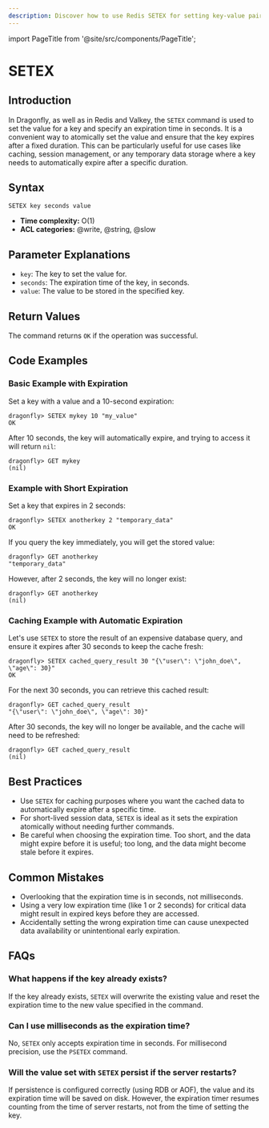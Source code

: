 ```yaml
---
description: Discover how to use Redis SETEX for setting key-value pairs with an expiration time.
---
```


import PageTitle from '@site/src/components/PageTitle';

# SETEX

<PageTitle title="Redis SETEX Command (Documentation) | Dragonfly" />

## Introduction

In Dragonfly, as well as in Redis and Valkey, the `SETEX` command is used to set the value for a key and specify an expiration time in seconds.
It is a convenient way to atomically set the value and ensure that the key expires after a fixed duration.
This can be particularly useful for use cases like caching, session management, or any temporary data storage where a key needs to automatically expire after a specific duration.

## Syntax

```shell
SETEX key seconds value
```

- **Time complexity:** O(1)
- **ACL categories:** @write, @string, @slow

## Parameter Explanations

- `key`: The key to set the value for.
- `seconds`: The expiration time of the key, in seconds.
- `value`: The value to be stored in the specified key.

## Return Values

The command returns `OK` if the operation was successful.

## Code Examples

### Basic Example with Expiration

Set a key with a value and a 10-second expiration:

```shell
dragonfly> SETEX mykey 10 "my_value"
OK
```

After 10 seconds, the key will automatically expire, and trying to access it will return `nil`:

```shell
dragonfly> GET mykey
(nil)
```

### Example with Short Expiration

Set a key that expires in 2 seconds:

```shell
dragonfly> SETEX anotherkey 2 "temporary_data"
OK
```

If you query the key immediately, you will get the stored value:

```shell
dragonfly> GET anotherkey
"temporary_data"
```

However, after 2 seconds, the key will no longer exist:

```shell
dragonfly> GET anotherkey
(nil)
```

### Caching Example with Automatic Expiration

Let's use `SETEX` to store the result of an expensive database query, and ensure it expires after 30 seconds to keep the cache fresh:

```shell
dragonfly> SETEX cached_query_result 30 "{\"user\": \"john_doe\", \"age\": 30}"
OK
```

For the next 30 seconds, you can retrieve this cached result:

```shell
dragonfly> GET cached_query_result
"{\"user\": \"john_doe\", \"age\": 30}"
```

After 30 seconds, the key will no longer be available, and the cache will need to be refreshed:

```shell
dragonfly> GET cached_query_result
(nil)
```

## Best Practices

- Use `SETEX` for caching purposes where you want the cached data to automatically expire after a specific time.
- For short-lived session data, `SETEX` is ideal as it sets the expiration atomically without needing further commands.
- Be careful when choosing the expiration time. Too short, and the data might expire before it is useful; too long, and the data might become stale before it expires.

## Common Mistakes

- Overlooking that the expiration time is in seconds, not milliseconds.
- Using a very low expiration time (like 1 or 2 seconds) for critical data might result in expired keys before they are accessed.
- Accidentally setting the wrong expiration time can cause unexpected data availability or unintentional early expiration.

## FAQs

### What happens if the key already exists?

If the key already exists, `SETEX` will overwrite the existing value and reset the expiration time to the new value specified in the command.

### Can I use milliseconds as the expiration time?

No, `SETEX` only accepts expiration time in seconds.
For millisecond precision, use the `PSETEX` command.

### Will the value set with `SETEX` persist if the server restarts?

If persistence is configured correctly (using RDB or AOF), the value and its expiration time will be saved on disk.
However, the expiration timer resumes counting from the time of server restarts, not from the time of setting the key.
